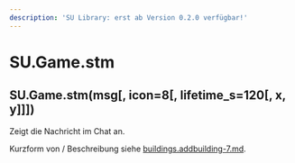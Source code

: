 ```yaml
---
description: 'SU Library: erst ab Version 0.2.0 verfügbar!'
---
```


# SU.Game.stm

## SU.Game.stm(msg\[, icon=8\[, lifetime\_s=120\[, x, y]]])

Zeigt die Nachricht im Chat an.

Kurzform von / Beschreibung siehe [buildings.addbuilding-7.md](buildings.addbuilding-7.md "mention").
